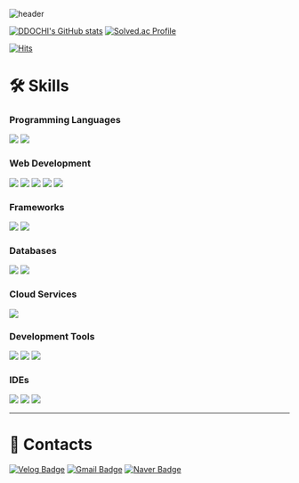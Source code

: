 ![header](https://capsule-render.vercel.app/api?type=waving&color=auto&height=270&section=header&text=HyeongCheol%20Lee&fontSize=50&animation=fadeIn&fontAlignY=38&desc=Beginner%20Developer&descAlignY=51&descAlign=83&fontAlign=70)

[![DDOCHI's GitHub stats](https://github-readme-stats.vercel.app/api?username=ddochiisrich&show_icons=true&theme=dracula&count_private=true)](https://github.com/anuraghazra/github-readme-stats) 
[![Solved.ac Profile](http://mazassumnida.wtf/api/v2/generate_badge?boj=ddochiisrich)](https://solved.ac/ddochiisrich/)

[![Hits](https://hits.seeyoufarm.com/api/count/incr/badge.svg?url=https%3A%2F%2Fgithub.com%2Fddochiisrich&count_bg=%230C1844&title_bg=%23C80036&icon=&icon_color=%23E7E7E7&title=VISIT&edge_flat=false)](https://hits.seeyoufarm.com)
<br>

# 🛠️ Skills

### Programming Languages
<img src="https://img.shields.io/badge/Java-007396?style=flat&logo=Java&logoColor=white"/> <img src="https://img.shields.io/badge/Java Script-F7DF1E?style=flat&logo=javascript&logoColor=white"/>

### Web Development
<img src="https://img.shields.io/badge/HTML5-E34F26?style=flat&logo=html5&logoColor=white"/> <img src="https://img.shields.io/badge/CSS3-1572B6?style=flat&logo=css3&logoColor=white"/>
<img src="https://img.shields.io/badge/jQuery-0769AD?style=flat&logo=jQuery&logoColor=white"/>
<img src="https://img.shields.io/badge/Node.js-5FA04E?style=flat&logo=Node.js&logoColor=white"/>
<img src="https://img.shields.io/badge/React-61DAFB?style=flat&logo=react&logoColor=white"/>

### Frameworks
<img src="https://img.shields.io/badge/Spring-6DB33F?style=flat&logo=spring&logoColor=white"/> <img src="https://img.shields.io/badge/Spring Boot-6DB33F?style=flat&logo=springboot&logoColor=white"/>

### Databases
<img src="https://img.shields.io/badge/MySql-4479A1?style=flat&logo=MySql&logoColor=white"/> <img src="https://img.shields.io/badge/oracle-F80000?style=flat&logo=oracle&logoColor=white"/>

### Cloud Services
<img src="https://img.shields.io/badge/AWS-232F3E?style=flat&logo=amazonwebservices&logoColor=white"/>

### Development Tools
<img src="https://img.shields.io/badge/git-F05032?style=flat&logo=git&logoColor=white"/> <img src="https://img.shields.io/badge/Docker-2496ED?style=flat&logo=docker&logoColor=white"/>
<img src="https://img.shields.io/badge/Linux-FCC624?style=flat&logo=linux&logoColor=white"/>

### IDEs
<img src="https://img.shields.io/badge/Eclipse-2C2255?style=flat&logo=eclipseide&logoColor=white"/> <img src="https://img.shields.io/badge/Intellij-000000?style=flat&logo=intellijidea&logoColor=white"/>
<img src="https://img.shields.io/badge/VSCode-007ACC?style=flat&logo=visualstudiocode&logoColor=white"/>

<hr>

# 📮 Contacts

[![Velog Badge](http://img.shields.io/badge/Velog-20C997?style=flat-square&logo=velog&logoColor=white&link=https://velog.io/@ddochiisrich/)](https://velog.io/@ddochiisrich/)
[![Gmail Badge](https://img.shields.io/badge/Gmail-EA4335?style=flat-square&logo=Gmail&logoColor=white&link=mailto:ddochiisrich@gmail.com)](mailto:ddochiisrich@gmail.com)
[![Naver Badge](https://img.shields.io/badge/Naver-03C75A?style=flat-square&logo=Naver&logoColor=white&link=mailto:azddochi@naver.com)](mailto:azddochi@naver.com)
